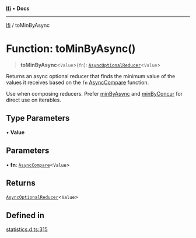 [**lfi**](../readme.md) • **Docs**

---

[lfi](../globals.md) / toMinByAsync

# Function: toMinByAsync()

> **toMinByAsync**\<`Value`\>(`fn`):
> [`AsyncOptionalReducer`](../type-aliases/AsyncOptionalReducer.md)\<`Value`\>

Returns an async optional reducer that finds the minimum value of the values it
receives based on the `fn` [AsyncCompare](../type-aliases/AsyncCompare.md)
function.

Use when composing reducers. Prefer [minByAsync](minByAsync.md) and
[minByConcur](minByConcur.md) for direct use on iterables.

## Type Parameters

• **Value**

## Parameters

• **fn**: [`AsyncCompare`](../type-aliases/AsyncCompare.md)\<`Value`\>

## Returns

[`AsyncOptionalReducer`](../type-aliases/AsyncOptionalReducer.md)\<`Value`\>

## Defined in

[statistics.d.ts:315](https://github.com/TomerAberbach/lfi/blob/c9ef1bf4d1040d7f49c52b70b358c019e55f524d/src/operations/statistics.d.ts#L315)
